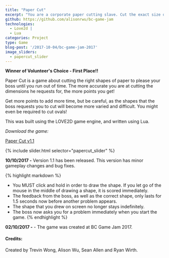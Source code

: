 ```yaml
---
title: "Paper Cut"
excerpt: "You are a corporate paper cutting slave. Cut the exact size dimensions that your boss asks for, or risk being fired! "
github: https://github.com/alisonrwu/bc-game-jam
technologies:
  - Love2d |
  - Lua
categories: Project
type: Game
blog-post: '/2017-10-04/bc-game-jam-2017'
image_sliders:
  - papercut_slider
---
```


**Winner of Volunteer's Choice - First Place!!**

Paper Cut is a game about cutting the right shapes of paper to please your boss until you run out of time. The more accurate you are at cutting the dimensions he requests for, the more points you get!

Get more points to add more time, but be careful, as the shapes that the boss requests you to cut will become more varied and difficult. You might even be required to cut ovals!

This was built using the LOVE2D game engine, and written using Lua.

*Download the game:*

<a href="http://www.mediafire.com/file/57hf1n6uhf145fa/Paper_Cut_v1.1.zip">Paper Cut v1.1</a>

{% include slider.html selector="papercut_slider" %}

**10/10/2017 -** Version 1.1 has been released. This version has minor gameplay changes and bug fixes.

{% highlight markdown %}
- You MUST click and hold in order to draw the shape. If you let go of the mouse in the middle of drawing a shape, it is scored immediately.
- The feedback from the boss, as well as the correct shape, only lasts for 1.5 seconds now before another problem appears.
- The shape that you drew on screen no longer stays indefinitely.
- The boss now asks you for a problem immediately when you start the game.
{% endhighlight %}

**02/10/2017 -** - The game was created at BC Game Jam 2017.

#### Credits:

Created by Trevin Wong, Alison Wu, Sean Allen and Ryan Wirth.
